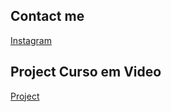 ## Contact me

[Instagram](https://www.instagram.com/luis_andraschko/) 

## Project Curso em Video

[Project](https://luisandraschko.github.io/Programming/html-css/desafios/CursoemVideoProject/index.html) 
